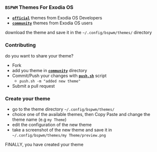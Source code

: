 ### `BSPWM` Themes For Exodia OS

- [**`official`**](official-themes) themes from Exodia OS Developers
- [**`community`**](community-themes) themes from Exodia OS users

download the theme and save it in the  `~/.config/bspwm/themes/` directory

### Contributing

do you want to share your theme?

- Fork 
- add you theme in [**`community`**](community-themes) directory
- Commit/Push your changes with [**`push.sh`**](push.sh) script
    - `push.sh -m "added new theme"`
- Submit a pull request

### Create your theme

- go to the theme directory `~/.config/bspwm/themes/`
- choice one of the available themes, then Copy Paste and change the theme name (e.g `my Theme`)
- edit the configuration of the new theme
- take a screenshot of the new theme and save it in `~/.config/bspwm/themes/my Theme/preview.png`

FINALLY, you have created your theme
